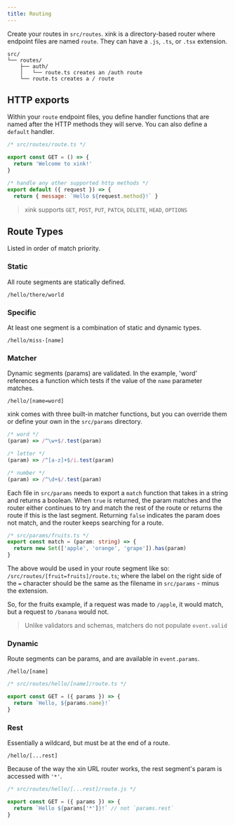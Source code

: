 ```yaml
---
title: Routing
---
```


Create your routes in `src/routes`. xink is a directory-based router where endpoint files are named `route`. They can have a `.js`, `.ts`, or `.tsx` extension.

```
src/
└── routes/
    ├── auth/
    │   └── route.ts creates an /auth route
    └── route.ts creates a / route
```

## HTTP exports

Within your `route` endpoint files, you define handler functions that are named after the HTTP methods they will serve. You can also define a `default` handler.

```js
/* src/routes/route.ts */

export const GET = () => {
  return 'Welcome to xink!'
}

/* handle any other supported http methods */
export default ({ request }) => {
  return { message: `Hello ${request.method}!` }
```

> xink supports `GET`, `POST`, `PUT`, `PATCH`, `DELETE`, `HEAD`, `OPTIONS`

## Route Types

Listed in order of match priority.

### Static

All route segments are statically defined.

`/hello/there/world`

### Specific

At least one segment is a combination of static and dynamic types.

`/hello/miss-[name]`

### Matcher

Dynamic segments (params) are validated. In the example, 'word' references a function which tests if the value of the `name` parameter matches.

`/hello/[name=word]`

xink comes with three built-in matcher functions, but you can override them or define your own in the `src/params` directory.

```js
/* word */
(param) => /^\w+$/.test(param)
```
```js
/* letter */
(param) => /^[a-z]+$/i.test(param)
```
```js
/* number */
(param) => /^\d+$/.test(param)
```

Each file in `src/params` needs to export a `match` function that takes in a string and returns a boolean. When `true` is returned, the param matches and the router either continues to try and match the rest of the route or returns the route if this is the last segment. Returning `false` indicates the param does not match, and the router keeps searching for a route.

```ts
/* src/params/fruits.ts */
export const match = (param: string) => {
  return new Set(['apple', 'orange', 'grape']).has(param)
} 
```

The above would be used in your route segment like so: `/src/routes/[fruit=fruits]/route.ts`; where the label on the right side of the `=` character should be the same as the filename in `src/params` - minus the extension.

So, for the fruits example, if a request was made to `/apple`, it would match, but a request to `/banana` would not.

> Unlike validators and schemas, matchers do not populate `event.valid`

### Dynamic

Route segments can be params, and are available in `event.params`.

`/hello/[name]`

```ts
/* src/routes/hello/[name]/route.ts */

export const GET = ({ params }) => {
  return `Hello, ${params.name}!`
}
```

### Rest

Essentially a wildcard, but must be at the end of a route.

`/hello/[...rest]`

Because of the way the xin URL router works, the rest segment's param is accessed with `'*'`.

```ts
/* src/routes/hello/[...rest]/route.js */

export const GET = ({ params }) => {
  return `Hello ${params['*']}!` // not `params.rest`
}
```
